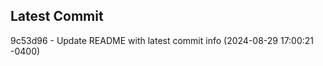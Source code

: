 
## Latest Commit
9c53d96 - Update README with latest commit info (2024-08-29 17:00:21 -0400) <Yunxi-Zhou>
